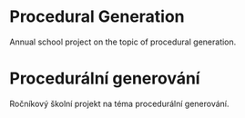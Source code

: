 # Procedural Generation
Annual school project on the topic of procedural generation. 

# Procedurální generování
Ročníkový školní projekt na téma procedurální generování.
